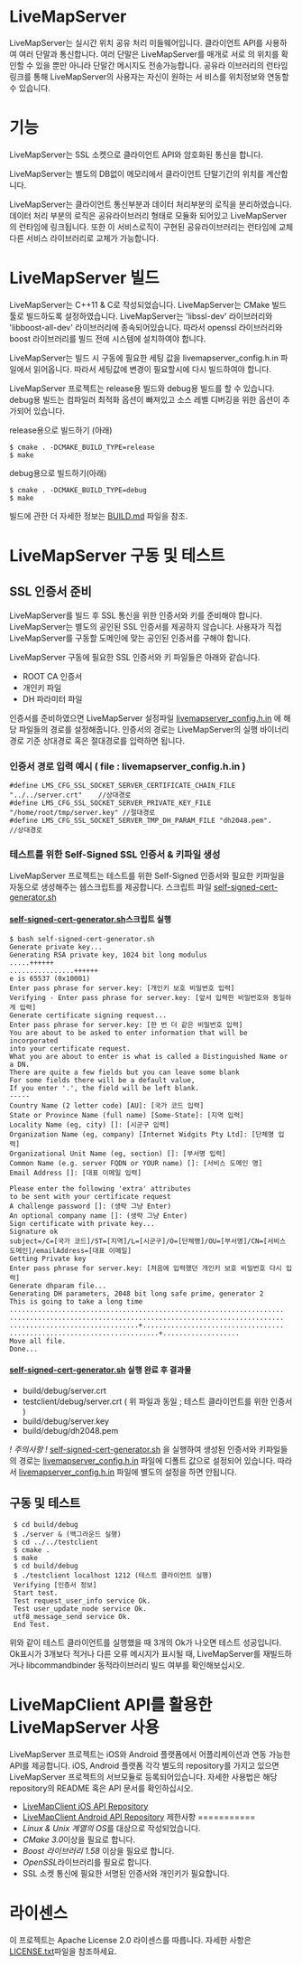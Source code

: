 
LiveMapServer
=======

LiveMapServer는 실시간 위치 공유 처리 미들웨어입니다. 클라이언트 API를
사용하여 여러 단말과 통신합니다. 여러 단말은 LiveMapServer를 매개로 서로
의 위치를 확인할 수 있을 뿐만 아니라 단말간 메시지도 전송가능합니다. 공유라
이브러리의 런타임 링크를 통해 LiveMapServer의 사용자는 자신이 원하는 서
비스를 위치정보와 연동할 수 있습니다.


기능
========

LiveMapServer는 SSL 소켓으로 클라이언트 API와 암호화된 통신을 합니다.

LiveMapServer는 별도의 DB없이 메모리에서 클라이언트 단말기간의 위치를 계산합니다.

LiveMapServer는 클라이언트 통신부분과 데이터 처리부분의 로직을 분리하였습니다. 데이터 처리
부분의 로직은 공유라이브러리 형태로 모듈화 되어있고 LiveMapServer의 런타임에 링크됩니다.
또한 이 서비스로직이 구현된 공유라이브러리는 런타임에 교체 다른 서비스 라이브러리로 교체가
가능합니다.


LiveMapServer 빌드
======================

LiveMapServer는 C++11 & C로 작성되었습니다. LiveMapServer는 CMake 빌드툴로 빌드하도록 설정하였습니다.
LiveMapServer는 'libssl-dev' 라이브러리와  'libboost-all-dev' 라이브러리에 종속되어있습니다. 따라서 openssl
라이브러리와 boost 라이브러리를 빌드 전에 시스템에 설치하여야 합니다.

LiveMapServer는 빌드 시 구동에 필요한 세팅 값을 livemapserver_config.h.in 파일에서 읽어옵니다. 따라서 세팅값에
변경이 필요할시에 다시 빌드하여야 합니다.

LiveMapServer 프로젝트는 release용 빌드와 debug용 빌드를 할 수 있습니다. debug용 빌드는 컴파일러 최적화 옵션이
빠져있고 소스 레벨 디버깅을 위한 옵션이 추가되어 있습니다.

release용으로 빌드하기 (아래)

    $ cmake . -DCMAKE_BUILD_TYPE=release
    $ make

debug용으로 빌드하기(아래)

    $ cmake . -DCMAKE_BUILD_TYPE=debug
    $ make

빌드에 관한 더 자세한 정보는
[BUILD.md](https://github.com/interruping/livemap-server/blob/Develop/BUILD.md) 파일을 참조.

LiveMapServer 구동 및 테스트
======================

## SSL 인증서 준비

LiveMapServer를 빌드 후 SSL 통신을 위한 인증서와 키를 준비해야 합니다. LiveMapServer는 별도의 공인된 SSL 인증서를
제공하지 않습니다. 사용자가 직접 LiveMapServer를 구동할 도메인에 맞는 공인된 인증서를 구해야 합니다.

LiveMapServer 구동에 필요한 SSL 인증서와 키 파일들은 아래와 같습니다.

 - ROOT CA 인증서
 - 개인키 파일
 - DH 파라미터 파일
 
인증서를 준비하였으면 LiveMapServer 설정파일 [livemapserver_config.h.in](https://github.com/interruping/livemap-server/blob/Develop/livemapserver_config.h.in)
에 해당 파일들의 경로를 설정해줍니다. 인증서의 경로는 LiveMapServer의 실행 바이너리 경로 기준 상대경로 혹은 절대경로를
입력하면 됩니다.

### 인증서 경로 입력 예시 ( file : livemapserver_config.h.in )
    #define LMS_CFG_SSL_SOCKET_SERVER_CERTIFICATE_CHAIN_FILE "../../server.crt"    //상대경로
    #define LMS_CFG_SSL_SOCKET_SERVER_PRIVATE_KEY_FILE "/home/root/tmp/server.key" //절대경로
    #define LMS_CFG_SSL_SOCKET_SERVER_TMP_DH_PARAM_FILE "dh2048.pem".              //상대경로

### 테스트를 위한 Self-Signed SSL 인증서 & 키파일 생성

LiveMapServer 프로젝트는 테스트를 위한 Self-Signed 인증서와 필요한 키파일을 자동으로 생성해주는 쉡스크립트를 제공합니다.
스크립트 파일 [self-signed-cert-generator.sh](https://github.com/interruping/livemap-server/blob/Develop/self-signed-cert-generator.sh)

####  [self-signed-cert-generator.sh](https://github.com/interruping/livemap-server/blob/Develop/self-signed-cert-generator.sh)스크립트 실행

    $ bash self-signed-cert-generator.sh
    Generate private key...
    Generating RSA private key, 1024 bit long modulus
    .....++++++
    ................++++++
    e is 65537 (0x10001)
    Enter pass phrase for server.key: [개인키 보호 비밀번호 입력]
    Verifying - Enter pass phrase for server.key: [앞서 입력한 비밀번호와 동일하게 입력]
    Generate certificate signing request...
    Enter pass phrase for server.key: [한 번 더 같은 비밀번호 입력]
    You are about to be asked to enter information that will be incorporated
    into your certificate request.
    What you are about to enter is what is called a Distinguished Name or a DN.
    There are quite a few fields but you can leave some blank
    For some fields there will be a default value,
    If you enter '.', the field will be left blank.
    -----
    Country Name (2 letter code) [AU]: [국가 코드 입력]
    State or Province Name (full name) [Some-State]: [지역 입력]
    Locality Name (eg, city) []: [시군구 입력]
    Organization Name (eg, company) [Internet Widgits Pty Ltd]: [단체명 입력]
    Organizational Unit Name (eg, section) []: [부서명 입력]
    Common Name (e.g. server FQDN or YOUR name) []: [서비스 도메인 명]
    Email Address []: [대표 이메일 입력]
    
    Please enter the following 'extra' attributes
    to be sent with your certificate request
    A challenge password []: (생략 그냥 Enter)
    An optional company name []: (생략 그냥 Enter)
    Sign certificate with private key...
    Signature ok
    subject=/C=[국가 코드]/ST=[지역]/L=[시군구]/O=[단체명]/OU=[부서명]/CN=[서비스 도메인]/emailAddress=[대표 이메일]
    Getting Private key
    Enter pass phrase for server.key: [처음에 입력했던 개인키 보호 비밀번호 다시 입력]
    Generate dhparam file...
    Generating DH parameters, 2048 bit long safe prime, generator 2
    This is going to take a long time
    ....................................................................
    ....................................................................
    ................................+...................................
    .....................................+...................
    Move all file.
    Done...
    
####  [self-signed-cert-generator.sh](https://github.com/interruping/livemap-server/blob/Develop/self-signed-cert-generator.sh) 실행 완료 후 결과물

- build/debug/server.crt
- testclient/debug/server.crt ( 위 파일과 동일 ; 테스트 클라이언트를 위한 인증서  )
- build/debug/server.key
- build/debug/dh2048.pem

*! 주의사항 !*
[self-signed-cert-generator.sh](https://github.com/interruping/livemap-server/blob/Develop/self-signed-cert-generator.sh) 을 실행하여 생성된 인증서와 키파일들의 경로는
 [livemapserver_config.h.in](https://github.com/interruping/livemap-server/blob/Develop/livemapserver_config.h.in) 파일에 디폴트 값으로 설정되어 있습니다.
 따라서  [livemapserver_config.h.in](https://github.com/interruping/livemap-server/blob/Develop/livemapserver_config.h.in) 파일에 별도의 설정을 하면 안됩니다.
 
 ## 구동 및 테스트
 
     $ cd build/debug
     $ ./server & (백그라운드 실행)
     $ cd ../../testclient
     $ cmake .
     $ make
     $ cd build/debug
     $ ./testclient localhost 1212 (테스트 클라이언트 실행)
     Verifying [인증서 정보]
     Start test.
     Test request_user_info service Ok.
     Test user_update_node service Ok.
     utf8_message_send service Ok.
     End Test.
     
 위와 같이 테스트 클라이언트를 실행했을 때 3개의 Ok가 나오면 테스트 성공입니다.
 Ok표시가 3개보다 적거나 다른 오류 메시지가 표시될 때, LiveMapServer를 재빌드하거나
 libcommandbinder 동적라이브러리 빌드 여부를 확인해보십시오.
 
 LiveMapClient API를 활용한 LiveMapServer 사용
 ======================
 
 LiveMapServer 프로젝트는 iOS와 Android 플랫폼에서 어플리케이션과 연동 가능한 API를 제공합니다.
 iOS, Android 플랫폼 각각 별도의 repository를 가지고 있으면 LiveMapServer 프로젝트의 서브모듈로 등록되어있습니다.
 자세한 사용법은 해당 repository의 README 혹은 API 문서를 확인하십시오.
 
 - [LiveMapClient iOS API Repository]()
 - [LiveMapClient Android API Repository]()
제한사항
===========
- *Linux & Unix 계열의 OS*를 대상으로 작성되었습니다.
- *CMake 3.0*이상을 필요로 합니다.
- *Boost 라이브러리 1.58* 이상을 필요로 합니다.
- *OpenSSL*라이브러리를 필요로 합니다.
- SSL 소켓 통신에 필요한 서명된 인증서와 개인키가 필요합니다.


라이센스
=======
이 프로젝트는 Apache License 2.0 라이센스를 따릅니다. 자세한 사항은 [LICENSE.txt](https://github.com/interruping/livemap-server/blob/Develop/LICENSE)파일을 참조하세요.
